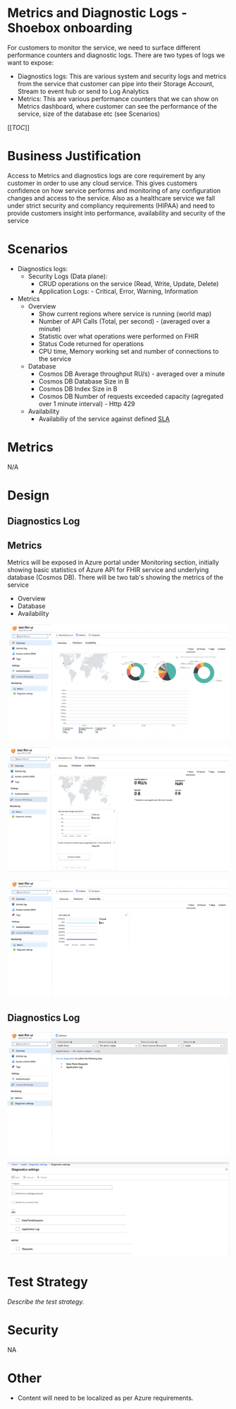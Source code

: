 # Metrics and Diagnostic Logs - Shoebox onboarding

For customers to monitor the service, we need to surface different performance counters and diagnostic logs. There are two types of logs we want to expose:

* Diagnostics logs: This are various system and security logs and metrics from the service that customer can pipe into their Storage Account, Stream to event hub or send to Log Analytics
* Metrics: This are various performance counters that we can show on Metrics dashboard, where customer can see the performance of the service, size of the database etc (see Scenarios)

[[_TOC_]]

# Business Justification

Access to Metrics and diagnostics logs are core requirement by any customer in order to use any cloud service. This gives customers confidence on how service performs and monitoring of any configuration changes and access to the service. Also as a healthcare service we fall under strict security and compliancy requirements (HIPAA) and need to provide customers insight into performance, availability and security of the service

# Scenarios

* Diagnostics logs:
    + Security Logs (Data plane):
        - CRUD operations on the service (Read, Write, Update, Delete)
		+ Application Logs:
				- Critical, Error, Warning, Information
* Metrics
	+ Overview
		- Show current regions where service is running (world map)
        - Number of API Calls (Total, per second) - (averaged over a minute)
        - Statistic over what operations were performed on FHIR
        - Status Code returned for operations
        - CPU time, Memory working set and number of connections to the service
	+ Database
		- Cosmos DB Average throughput RU/s) - averaged over a minute
        - Cosmos DB Database Size in B 
        - Cosmos DB Index Size in B 
        - Cosmos DB Number of requests exceeded capacity (agregated over 1 minute interval) - Http 429
	+ Availability
        - Availabiliy of the service against defined [SLA](../roadmap/SLA.md#introduction)

# Metrics

N/A


# Design

## Diagnostics Log


## Metrics

Metrics will be exposed in Azure portal under Monitoring section, initially showing basic statistics of Azure API for FHIR service and underlying database (Cosmos DB). There will be two tab's showing the metrics of the service

* Overview
* Database
* Availability

![](media/MetricsCosmosDBover.png)

![](media/MetricsCosmosDBdata.png)

![](media/MetricsCosmosDBaval.png)

## Diagnostics Log

![](media/DiagnosticOver.png)

![](media/DiagnosticDet.png)


# Test Strategy

*Describe the test strategy.*

# Security

NA

# Other

* Content will need to be localized as per Azure requirements.
